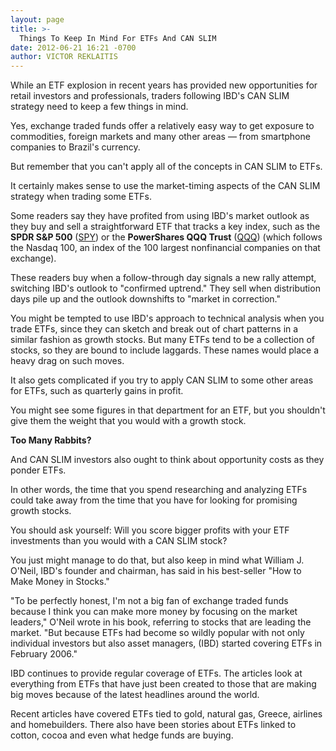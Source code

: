 ```yaml
---
layout: page
title: >-
  Things To Keep In Mind For ETFs And CAN SLIM
date: 2012-06-21 16:21 -0700
author: VICTOR REKLAITIS
---
```





While an ETF explosion in recent years has provided new opportunities for retail investors and professionals, traders following IBD's CAN SLIM strategy need to keep a few things in mind.


Yes, exchange traded funds offer a relatively easy way to get exposure to commodities, foreign markets and many other areas — from smartphone companies to Brazil's currency.


But remember that you can't apply all of the concepts in CAN SLIM to ETFs.


It certainly makes sense to use the market-timing aspects of the CAN SLIM strategy when trading some ETFs.


Some readers say they have profited from using IBD's market outlook as they buy and sell a straightforward ETF that tracks a key index, such as the **SPDR S&P 500** ([SPY](https://research.investors.com/quote.aspx?symbol=SPY)) or the **PowerShares QQQ Trust** ([QQQ](https://research.investors.com/quote.aspx?symbol=QQQ)) (which follows the Nasdaq 100, an index of the 100 largest nonfinancial companies on that exchange).


These readers buy when a follow-through day signals a new rally attempt, switching IBD's outlook to "confirmed uptrend." They sell when distribution days pile up and the outlook downshifts to "market in correction."


You might be tempted to use IBD's approach to technical analysis when you trade ETFs, since they can sketch and break out of chart patterns in a similar fashion as growth stocks. But many ETFs tend to be a collection of stocks, so they are bound to include laggards. These names would place a heavy drag on such moves.


It also gets complicated if you try to apply CAN SLIM to some other areas for ETFs, such as quarterly gains in profit.


You might see some figures in that department for an ETF, but you shouldn't give them the weight that you would with a growth stock.


**Too Many Rabbits?**


And CAN SLIM investors also ought to think about opportunity costs as they ponder ETFs.


In other words, the time that you spend researching and analyzing ETFs could take away from the time that you have for looking for promising growth stocks.


You should ask yourself: Will you score bigger profits with your ETF investments than you would with a CAN SLIM stock?


You just might manage to do that, but also keep in mind what William J. O'Neil, IBD's founder and chairman, has said in his best-seller "How to Make Money in Stocks."


"To be perfectly honest, I'm not a big fan of exchange traded funds because I think you can make more money by focusing on the market leaders," O'Neil wrote in his book, referring to stocks that are leading the market. "But because ETFs had become so wildly popular with not only individual investors but also asset managers, (IBD) started covering ETFs in February 2006."


IBD continues to provide regular coverage of ETFs. The articles look at everything from ETFs that have just been created to those that are making big moves because of the latest headlines around the world.


Recent articles have covered ETFs tied to gold, natural gas, Greece, airlines and homebuilders. There also have been stories about ETFs linked to cotton, cocoa and even what hedge funds are buying.




